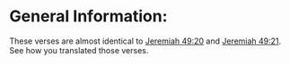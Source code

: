 # General Information:

These verses are almost identical to [Jeremiah 49:20](../49/20.md) and [Jeremiah 49:21](../49/21.md). See how you translated those verses.